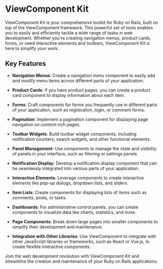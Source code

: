 # ViewComponent Kit

ViewComponent Kit is your comprehensive toolkit for Ruby on Rails, built on top of the ViewComponent framework. This powerful set of tools enables you to easily and efficiently tackle a wide range of tasks in web development. Whether you're creating navigation menus, product cards, forms, or need interactive elements and toolbars, ViewComponent Kit is here to simplify your work.

## Key Features

- **Navigation Menus**: Create a navigation menu component to easily add and modify menu items across different parts of your application.

- **Product Cards**: If you have product pages, you can create a product card component to display information about each item.

- **Forms**: Craft components for forms you frequently use in different parts of your application, such as registration, login, or comment forms.

- **Pagination**: Implement a pagination component for displaying page navigation on content-rich pages.

- **Toolbar Widgets**: Build toolbar widget components, including notification counters, search widgets, and other functional elements.

- **Panel Management**: Use components to manage the state and visibility of panels in your interface, such as filtering or settings panels.

- **Notification Display**: Develop a notification display component that can be seamlessly integrated into various parts of your application.

- **Interactive Elements**: Leverage components to create interactive elements like pop-up dialogs, dropdown lists, and sliders.

- **Item Lists**: Create components for displaying lists of items such as comments, posts, or tasks.

- **Dashboards**: For administrative control panels, you can create components to visualize data like charts, statistics, and more.

- **Page Components**: Break down large pages into smaller components to simplify their development and maintenance.

- **Integration with Other Libraries**: Use ViewComponent to integrate with other JavaScript libraries or frameworks, such as React or Vue.js, to create flexible interactive components.

Join the web development revolution with ViewComponent Kit and streamline the creation and maintenance of your Ruby on Rails applications.
